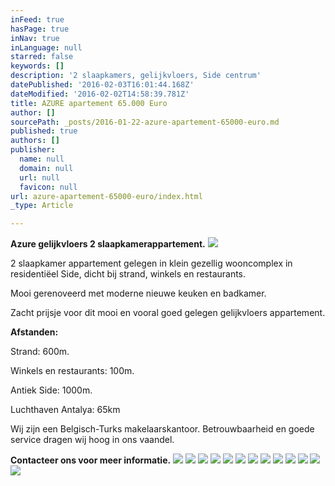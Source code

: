```yaml
---
inFeed: true
hasPage: true
inNav: true
inLanguage: null
starred: false
keywords: []
description: '2 slaapkamers, gelijkvloers, Side centrum'
datePublished: '2016-02-03T16:01:44.168Z'
dateModified: '2016-02-02T14:58:39.781Z'
title: AZURE apartement 65.000 Euro
author: []
sourcePath: _posts/2016-01-22-azure-apartement-65000-euro.md
published: true
authors: []
publisher:
  name: null
  domain: null
  url: null
  favicon: null
url: azure-apartement-65000-euro/index.html
_type: Article

---
```

**Azure gelijkvloers 2 slaapkamerappartement.**
![](https://s3-us-west-2.amazonaws.com/the-grid-img/p/3d160fceda6454050fc541b4eb0f47998f2852f1.jpg)

2 slaapkamer appartement gelegen in klein gezellig wooncomplex in residentiëel Side, dicht bij strand, winkels en restaurants.

Mooi gerenoveerd met moderne nieuwe keuken en badkamer.

Zacht prijsje voor dit mooi en vooral goed gelegen gelijkvloers appartement.

**Afstanden:**

Strand: 600m.

Winkels en restaurants: 100m.

Antiek Side: 1000m.

Luchthaven Antalya: 65km

Wij zijn een Belgisch-Turks makelaarskantoor. Betrouwbaarheid en goede service dragen wij hoog in ons vaandel.

**Contacteer ons voor meer informatie.**
![](https://the-grid-user-content.s3-us-west-2.amazonaws.com/12c3dd91-44f8-4d20-b4b5-4ff0867fb7dd.JPG)
![](https://the-grid-user-content.s3-us-west-2.amazonaws.com/6caa43a3-7d1d-40f9-b71f-14c4a2056798.JPG)
![](https://the-grid-user-content.s3-us-west-2.amazonaws.com/c94b717e-bdeb-41af-b2f4-2b8917dd8c36.JPG)
![](https://the-grid-user-content.s3-us-west-2.amazonaws.com/23cada76-6fb4-47e0-a240-6ebf5c3af209.JPG)
![](https://the-grid-user-content.s3-us-west-2.amazonaws.com/78824a90-7f4e-4bb9-a1ee-086ad8421683.JPG)
![](https://the-grid-user-content.s3-us-west-2.amazonaws.com/c7aaeed4-8db1-4de9-8987-82649f9222d7.JPG)
![](https://the-grid-user-content.s3-us-west-2.amazonaws.com/fdacce7a-e8da-4319-bac4-6a9600bdf799.JPG)
![](https://the-grid-user-content.s3-us-west-2.amazonaws.com/54546e15-d61f-48b6-bbe9-8ded9b81c076.JPG)
![](https://the-grid-user-content.s3-us-west-2.amazonaws.com/763a91ae-ebc7-474a-8ccf-a5bcd99a1d28.JPG)
![](https://the-grid-user-content.s3-us-west-2.amazonaws.com/47f54007-ba4d-4663-98d3-cf3465381684.JPG)
![](https://s3-us-west-2.amazonaws.com/the-grid-img/p/ae87e7580d2ccd6cba7ac7a3cf82de7d4dbf0cb1.jpg)
![](https://s3-us-west-2.amazonaws.com/the-grid-img/p/da27fb86e4a66960bf6cf968d68b95999e320382.jpg)
![](https://s3-us-west-2.amazonaws.com/the-grid-img/p/93326052686ccbb294daebf0d91dd5d398f97a01.jpg)